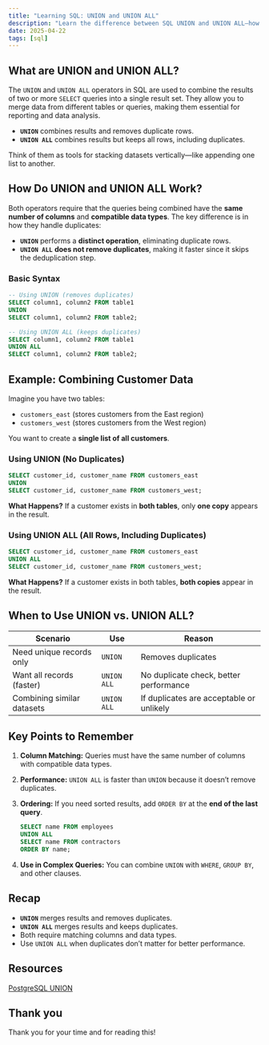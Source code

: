 ```yaml
---
title: "Learning SQL: UNION and UNION ALL"
description: "Learn the difference between SQL UNION and UNION ALL—how to combine query results, remove duplicates, and optimize performance. Essential for data analysis! 🚀"
date: 2025-04-22
tags: [sql]
---
```


## What are UNION and UNION ALL?

The `UNION` and `UNION ALL` operators in SQL are used to combine the results of two or more `SELECT` queries into a single result set. They allow you to merge data from different tables or queries, making them essential for reporting and data analysis.

- **`UNION`** combines results and removes duplicate rows.
- **`UNION ALL`** combines results but keeps all rows, including duplicates.

Think of them as tools for stacking datasets vertically—like appending one list to another.

## How Do UNION and UNION ALL Work?

Both operators require that the queries being combined have the **same number of columns** and **compatible data types**. The key difference is in how they handle duplicates:

- **`UNION`** performs a **distinct operation**, eliminating duplicate rows.
- **`UNION ALL`** **does not remove duplicates**, making it faster since it skips the deduplication step.

### Basic Syntax

```sql
-- Using UNION (removes duplicates)
SELECT column1, column2 FROM table1
UNION
SELECT column1, column2 FROM table2;

-- Using UNION ALL (keeps duplicates)
SELECT column1, column2 FROM table1
UNION ALL
SELECT column1, column2 FROM table2;
```

## Example: Combining Customer Data

Imagine you have two tables:

- `customers_east` (stores customers from the East region)
- `customers_west` (stores customers from the West region)

You want to create a **single list of all customers**.

### Using UNION (No Duplicates)

```sql
SELECT customer_id, customer_name FROM customers_east
UNION
SELECT customer_id, customer_name FROM customers_west;
```

**What Happens?** If a customer exists in **both tables**, only **one copy** appears in the result.

### Using UNION ALL (All Rows, Including Duplicates)

```sql
SELECT customer_id, customer_name FROM customers_east
UNION ALL
SELECT customer_id, customer_name FROM customers_west;
```

**What Happens?** If a customer exists in both tables, **both copies** appear in the result.

## When to Use UNION vs. UNION ALL?

| **Scenario** | **Use** | **Reason** |
| --- | --- | --- |
| Need unique records only | `UNION` | Removes duplicates |
| Want all records (faster) | `UNION ALL` | No duplicate check, better performance |
| Combining similar datasets | `UNION ALL` | If duplicates are acceptable or unlikely |

## Key Points to Remember

1. **Column Matching:** Queries must have the same number of columns with compatible data types.
2. **Performance:** `UNION ALL` is faster than `UNION` because it doesn’t remove duplicates.
3. **Ordering:** If you need sorted results, add `ORDER BY` at the **end of the last query**.

    ```sql
    SELECT name FROM employees
    UNION ALL
    SELECT name FROM contractors
    ORDER BY name;
    ```

4. **Use in Complex Queries:** You can combine `UNION` with `WHERE`, `GROUP BY`, and other clauses.

## Recap

- **`UNION`** merges results and removes duplicates.
- **`UNION ALL`** merges results and keeps duplicates.
- Both require matching columns and data types.
- Use `UNION ALL` when duplicates don’t matter for better performance.

## Resources

[PostgreSQL UNION](https://neon.tech/postgresql/postgresql-tutorial/postgresql-union)

## Thank you

Thank you for your time and for reading this!
